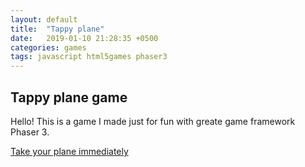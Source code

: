 ```yaml
---
layout: default
title:  "Tappy plane"
date:   2019-01-10 21:28:35 +0500
categories: games
tags: javascript html5games phaser3
---
```


## Tappy plane game

Hello! This is a game I made just for fun with greate game framework Phaser 3.

[Take your plane immediately](/tappy-plane)
